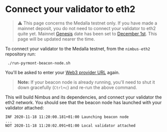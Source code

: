 # Connect your validator to eth2

> ⚠️  This page concerns the Medalla testnet only. If you have made a mainnet deposit, you do not need to connect your validator to eth2 quite yet. Mainnet [Genesis](https://hackmd.io/@benjaminion/genesis) date has been set to [December 1st](https://blog.ethereum.org/2020/11/04/eth2-quick-update-no-19/). This page will be updated nearer the time.

To connect your validator to the Medalla testnet, from the `nimbus-eth2` repository run:

```
 ./run-pyrmont-beacon-node.sh
```

You'll be asked to enter your [Web3 provider URL](./start-syncing.md#web3-provider-url) again.

> **Note:** If your beacon node is already running, you'll need to shut it down gracefully (`Ctrl+c`) and re-run the above command.

This will build Nimbus and its dependencies, and connect your validator the eth2 network.
You should see that the beacon node has launched with your validator attached:

```
INF 2020-11-18 11:20:00.181+01:00 Launching beacon node 
...
NOT 2020-11-18 11:20:02.091+01:00 Local validator attached
```

